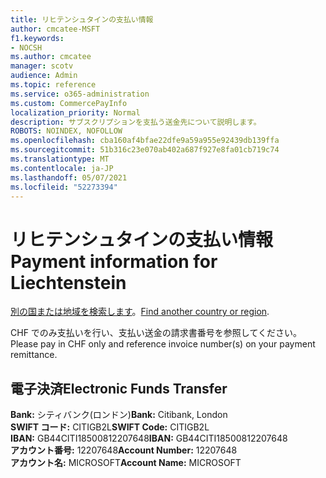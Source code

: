 ```yaml
---
title: リヒテンシュタインの支払い情報
author: cmcatee-MSFT
f1.keywords:
- NOCSH
ms.author: cmcatee
manager: scotv
audience: Admin
ms.topic: reference
ms.service: o365-administration
ms.custom: CommercePayInfo
localization_priority: Normal
description: サブスクリプションを支払う送金先について説明します。
ROBOTS: NOINDEX, NOFOLLOW
ms.openlocfilehash: cba160af4bfae22dfe9a59a955e92439db139ffa
ms.sourcegitcommit: 51b316c23e070ab402a687f927e8fa01cb719c74
ms.translationtype: MT
ms.contentlocale: ja-JP
ms.lasthandoff: 05/07/2021
ms.locfileid: "52273394"
---
```

# <a name="payment-information-for-liechtenstein"></a><span data-ttu-id="40df5-103">リヒテンシュタインの支払い情報</span><span class="sxs-lookup"><span data-stu-id="40df5-103">Payment information for Liechtenstein</span></span>

<span data-ttu-id="40df5-104">[別の国または地域を検索します](../billing-and-payments/pay-for-your-subscription.md)。</span><span class="sxs-lookup"><span data-stu-id="40df5-104">[Find another country or region](../billing-and-payments/pay-for-your-subscription.md).</span></span>

<span data-ttu-id="40df5-105">CHF でのみ支払いを行い、支払い送金の請求書番号を参照してください。</span><span class="sxs-lookup"><span data-stu-id="40df5-105">Please pay in CHF only and reference invoice number(s) on your payment remittance.</span></span>

## <a name="electronic-funds-transfer"></a><span data-ttu-id="40df5-106">電子決済</span><span class="sxs-lookup"><span data-stu-id="40df5-106">Electronic Funds Transfer</span></span>

<span data-ttu-id="40df5-107">**Bank:** シティバンク(ロンドン)</span><span class="sxs-lookup"><span data-stu-id="40df5-107">**Bank:** Citibank, London</span></span>  
<span data-ttu-id="40df5-108">**SWIFT コード:** CITIGB2L</span><span class="sxs-lookup"><span data-stu-id="40df5-108">**SWIFT Code:** CITIGB2L</span></span>  
<span data-ttu-id="40df5-109">**IBAN:** GB44CITI18500812207648</span><span class="sxs-lookup"><span data-stu-id="40df5-109">**IBAN:** GB44CITI18500812207648</span></span>  
<span data-ttu-id="40df5-110">**アカウント番号:** 12207648</span><span class="sxs-lookup"><span data-stu-id="40df5-110">**Account Number:** 12207648</span></span>  
<span data-ttu-id="40df5-111">**アカウント名:** MICROSOFT</span><span class="sxs-lookup"><span data-stu-id="40df5-111">**Account Name:** MICROSOFT</span></span>  